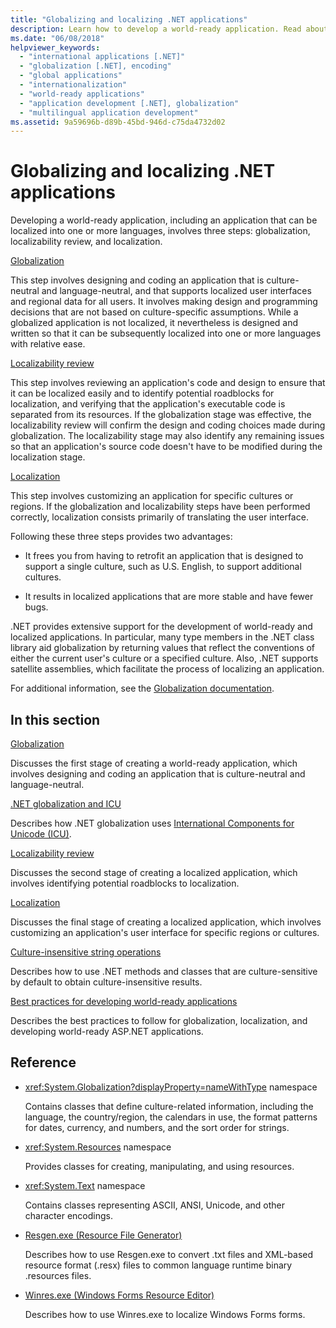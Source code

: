 ```yaml
---
title: "Globalizing and localizing .NET applications"
description: Learn how to develop a world-ready application. Read about globalization, localizability review, and localization in .NET.
ms.date: "06/08/2018"
helpviewer_keywords:
  - "international applications [.NET]"
  - "globalization [.NET], encoding"
  - "global applications"
  - "internationalization"
  - "world-ready applications"
  - "application development [.NET], globalization"
  - "multilingual application development"
ms.assetid: 9a59696b-d89b-45bd-946d-c75da4732d02
---
```

# Globalizing and localizing .NET applications

Developing a world-ready application, including an application that can be localized into one or more languages, involves three steps: globalization, localizability review, and localization.

[Globalization](globalization.md)

This step involves designing and coding an application that is culture-neutral and language-neutral, and that supports localized user interfaces and regional data for all users. It involves making design and programming decisions that are not based on culture-specific assumptions. While a globalized application is not localized, it nevertheless is designed and written so that it can be subsequently localized into one or more languages with relative ease.

[Localizability review](localizability-review.md)

This step involves reviewing an application's code and design to ensure that it can be localized easily and to identify potential roadblocks for localization, and verifying that the application's executable code is separated from its resources. If the globalization stage was effective, the localizability review will confirm the design and coding choices made during globalization. The localizability stage may also identify any remaining issues so that an application's source code doesn't have to be modified during the localization stage.

[Localization](localization.md)

This step involves customizing an application for specific cultures or regions. If the globalization and localizability steps have been performed correctly, localization consists primarily of translating the user interface.

Following these three steps provides two advantages:

- It frees you from having to retrofit an application that is designed to support a single culture, such as U.S. English, to support additional cultures.

- It results in localized applications that are more stable and have fewer bugs.

.NET provides extensive support for the development of world-ready and localized applications. In particular, many type members in the .NET class library aid globalization by returning values that reflect the conventions of either the current user's culture or a specified culture. Also, .NET supports satellite assemblies, which facilitate the process of localizing an application.

For additional information, see the [Globalization documentation](/globalization/).

## In this section

[Globalization](globalization.md)

Discusses the first stage of creating a world-ready application, which involves designing and coding an application that is culture-neutral and language-neutral.

[.NET globalization and ICU](globalization-icu.md)

Describes how .NET globalization uses [International Components for Unicode (ICU)](http://site.icu-project.org/home).

[Localizability review](localizability-review.md)

Discusses the second stage of creating a localized application, which involves identifying potential roadblocks to localization.

[Localization](localization.md)

Discusses the final stage of creating a localized application, which involves customizing an application's user interface for specific regions or cultures.

[Culture-insensitive string operations](culture-insensitive-string-operations.md)

Describes how to use .NET methods and classes that are culture-sensitive by default to obtain culture-insensitive results.

[Best practices for developing world-ready applications](best-practices-for-developing-world-ready-apps.md)

Describes the best practices to follow for globalization, localization, and developing world-ready ASP.NET applications.

## Reference

- <xref:System.Globalization?displayProperty=nameWithType> namespace

   Contains classes that define culture-related information, including the language, the country/region, the calendars in use, the format patterns for dates, currency, and numbers, and the sort order for strings.

- <xref:System.Resources> namespace

   Provides classes for creating, manipulating, and using resources.

- <xref:System.Text> namespace

   Contains classes representing ASCII, ANSI, Unicode, and other character encodings.

- [Resgen.exe (Resource File Generator)](../../framework/tools/resgen-exe-resource-file-generator.md)

   Describes how to use Resgen.exe to convert .txt files and XML-based resource format (.resx) files to common language runtime binary .resources files.

- [Winres.exe (Windows Forms Resource Editor)](../../framework/tools/winres-exe-windows-forms-resource-editor.md)

   Describes how to use Winres.exe to localize Windows Forms forms.
